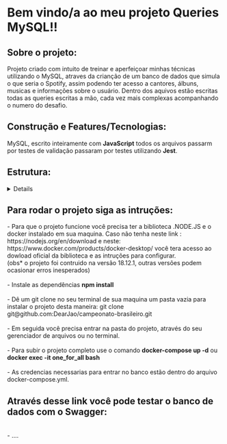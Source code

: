 <h1><strong>Bem vindo/a ao meu projeto Queries MySQL!!</strong></h1>

<h2><strong><summary>Sobre o projeto:</strong></summary></h2>
  Projeto criado com intuito de treinar e aperfeiçoar minhas técnicas utilizando o MySQL, atraves da crianção de um banco de dados que simula o que seria o Spotify, assim podendo ter acesso a cantores, álbuns, musicas e informações sobre o usuário. Dentro dos aquivos estão escritas todas as queries escritas a mão, cada vez mais complexas acompanhando o numero do desafio.

<h2><strong><summary>Construção e Features/Tecnologias:</summary></strong></h2
      Foi construido em um banco de dados relacional feito com <strong>MySQL</strong>, escrito inteiramente com <strong>JavaScript</strong> todos os arquivos passarm
      por testes de validação passaram por testes utilizando <strong>Jest</strong>.

<h2><summary><strong>Estrutura:</strong></summary></h2>
<details>
      .(raiz)</br>
        ├──🔸 desafio1.json</br>
        └──🔹 desafio1.sql</br>
        └──🔹 desafio 10.sql</br>
        └──🔹 O desafio11.sql</br>
        └──🔹 desafio2.sql</br>
        └──🔹 desafio3.sql</br>
        └──🔹 desafio4.sql</br>
        └──🔹 desafio5.sql</br>
        └──🔹 desafio6.sql</br>
        └──🔹 desafio7.sql</br>
        └──🔹 desafio8.sql</br>
        └──🔹 desafio9.sql</br>
        └──🔹 docker-compose.yml</br>
  .Legenda:</br>
      🔸 Diretorios</br>
      🔹 Arquivos</br>
</details>

<h2><strong><summary>Para rodar o projeto siga as intruções:</summary></strong></h2>
      - Para que o projeto funcione você precisa ter a biblioteca .NODE.JS e o docker instalado em sua maquina. Caso não tenha neste link :
      <link>https://nodejs.org/en/download</link> e neste: <link>https://www.docker.com/products/docker-desktop/</link> você tera acesso ao dowload oficial da
      biblioteca e as intruções para configurar.
      </br>
      (obs* o projeto foi contruido na versão 18.12.1, outras versões podem ocasionar erros inesperados)
      </br>
      </br>
      - Instale as dependências <strong>npm install</strong>
      </br>
      </br>
      - Dê um git clone no seu terminal de sua maquina um pasta vazia para instalar o projeto desta maneira:
        git clone git@github.com:DearJao/campeonato-brasileiro.git
        </br>
        </br>
      - Em seguida você precisa entrar na pasta do projeto, através do seu gerenciador de arquivos ou no terminal.
        </br>
        </br>
      - Para subir o projeto completo use o comando <strong>docker-compose up -d</strong> ou <strong>docker exec -it one_for_all bash</strong>
      </br>
      </br>
      - As credencias necessarias para entrar no banco estão dentro do arquivo docker-compose.yml.
      </br>

<h2><strong><summary>Através desse link você pode testar o banco de dados com o Swagger:</summary></strong></h2>
  </br>
      - ....
